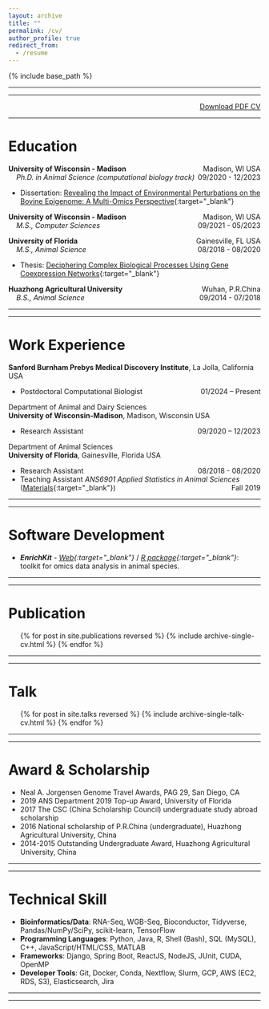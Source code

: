 ```yaml
---
layout: archive
title: ""
permalink: /cv/
author_profile: true
redirect_from:
  - /resume
---
```


{% include base_path %}

<!-- **06/2023**: Currently looking for a full time ***computational-bio/bioinformatics position (scientist/engineer/SDE)***<br>

Pleases find a PDF [Resume](https://liheliu95.me/cv_texpad/Resume_Lihe_Liu.pdf){:target="_blank"} -->

---

---

<span style="float:right;"><a href="https://liheliu95.me/cv_texpad/CV_Lihe_Liu.pdf" target="_blank">Download
PDF CV </a></span><br>

---

# Education

**University of Wisconsin - Madison** <span style="float:right;">Madison, WI USA</span><br>
&nbsp;&nbsp;&nbsp;&nbsp;_Ph.D. in Animal Science (computational biology track)_ <span style="float:right;">09/2020 - 12/2023</span><br>

- Dissertation: [Revealing the Impact of Environmental Perturbations on the Bovine Epigenome: A Multi-Omics Perspective](https://www.proquest.com/docview/2907060945){:target="\_blank"}

<!-- - Advisor: [Dr. Francisco Peñagaricano](https://andysci.wisc.edu/directory/francisco-penagaricano/){:target="\_blank"} -->

**University of Wisconsin - Madison** <span style="float:right;">Madison, WI USA</span><br>
&nbsp;&nbsp;&nbsp;&nbsp;_M.S., Computer Sciences_ <span style="float:right;">09/2021 - 05/2023 </span><br>

**University of Florida** <span style="float:right;">Gainesville, FL USA</span><br>
&nbsp;&nbsp;&nbsp;&nbsp;_M.S., Animal Science_ <span style="float:right;">08/2018 - 08/2020</span><br>

- Thesis: [Deciphering Complex Biological Processes Using Gene Coexpression Networks](https://ufdcimages.uflib.ufl.edu/UF/E0/05/69/10/00001/Liu_L.pdf){:target="\_blank"}
<!-- - Committee: Dr. Francisco Peñagaricano, [Dr. Samantha Brooks](https://animal.ifas.ufl.edu/people/samantha-brooks/){:target="\_blank"} and [Dr. Matias Kirst](https://ffgs.ifas.ufl.edu/faculty/kirst-matias/){:target="\_blank"} -->

**Huazhong Agricultural University** <span style="float:right;">Wuhan, P.R.China</span><br>
&nbsp;&nbsp;&nbsp;&nbsp;_B.S., Animal Science_<span style="float:right;">09/2014 - 07/2018</span><br>

<!-- - Joint program (50 credits for B.S.) at China Agricultural University, Beijing P.R. China -->
<!-- - Study abroad (18 credits for B.S.) at University of Florida, FL USA -->

---

---

# Work Experience

<!-- Department of Animal and Dairy Sciences<br> -->

**Sanford Burnham Prebys Medical Discovery Institute**, La Jolla, California USA<br>

- Postdoctoral Computational Biologist <span style="float:right;"> 01/2024 – Present</span><br>

Department of Animal and Dairy Sciences<br>
**University of Wisconsin-Madison**, Madison, Wisconsin USA<br>

<!-- [Dr. Francisco Peñagaricano lab](http://fpenagaricano-lab.org/)<br> -->

- Research Assistant <span style="float:right;"> 09/2020 – 12/2023</span><br>

Department of Animal Sciences<br>
**University of Florida**, Gainesville, Florida USA<br>

- Research Assistant<span style="float:right;"> 08/2018 - 08/2020 </span><br>
- Teaching Assistant <em>ANS6901 Applied Statistics in Animal Sciences</em> ([Materials](https://github.com/liulihe954/ANS6905_ANS_Stats_2019){:target="\_blank"})<span style="float:right;"> Fall 2019 </span><br>

---

---

# Software Development

- **_EnrichKit_** - _[Web](https://github.com/liulihe954/EnrichKitWeb){:target="\_blank"}_ / _[R package](https://github.com/liulihe954/EnrichKit){:target="\_blank"}_: toolkit for omics data analysis in animal species.
<!-- performs an over-representation analysis of biological pathways (gene sets) given two gene lists (significant genes and total genes) using Fisher’s exact test. -->

---

---

# Publication

  <ul>{% for post in site.publications reversed %}
    {% include archive-single-cv.html %}
  {% endfor %}</ul>
  
---
---

# Talk

  <ul>{% for post in site.talks reversed %}
    {% include archive-single-talk-cv.html %}
  {% endfor %}</ul>
  
<!-- Teaching
======
  <ul>{% for post in site.teaching %}
    {% include archive-single-cv.html %}
  {% endfor %}</ul> -->

---

---

# Award & Scholarship

- Neal A. Jorgensen Genome Travel Awards, PAG 29, San Diego, CA
- 2019 ANS Department 2019 Top-up Award, University of Florida
- 2017 The CSC (China Scholarship Council) undergraduate study abroad scholarship
- 2016 National scholarship of P.R.China (undergraduate), Huazhong Agricultural University, China
- 2014-2015 Outstanding Undergraduate Award, Huazhong Agricultural University, China

---

---

# Technical Skill

- **Bioinformatics/Data**: RNA-Seq, WGB-Seq, Bioconductor, Tidyverse, Pandas/NumPy/SciPy, scikit-learn, TensorFlow<br>
- **Programming Languages**: Python, Java, R, Shell (Bash), SQL (MySQL), C++, JavaScript/HTML/CSS, MATLAB<br>
- **Frameworks**: Django, Spring Boot, ReactJS, NodeJS, JUnit, CUDA, OpenMP<br>
- **Developer Tools**: Git, Docker, Conda, Nextflow, Slurm, GCP, AWS (EC2, RDS, S3), Elasticsearch, Jira

---

---
